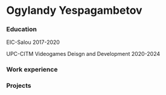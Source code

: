 # Ogylandy Yespagambetov
### Education 
EIC-Salou 2017-2020

UPC-CITM Videogames Deisgn and Development 2020-2024

### Work experience

### Projects


